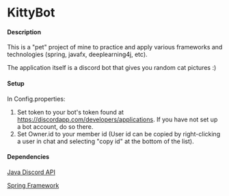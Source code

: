 # KittyBot
#### Description
This is a "pet" project of mine to practice and apply various frameworks and technologies (spring, javafx, deeplearning4j, etc).

The application itself is a discord bot that gives you random cat pictures :)
#### Setup
In Config.properties: 
  1. Set token to your bot's token found at https://discordapp.com/developers/applications. If you have not set up a bot account, do so there.
  2. Set Owner.id to your member id (User id can be copied by right-clicking a user in chat and selecting "copy id" at the bottom of the list).

#### Dependencies
[Java Discord API](https://github.com/DV8FromTheWorld/JDA)

[Spring Framework](https://spring.io/)
